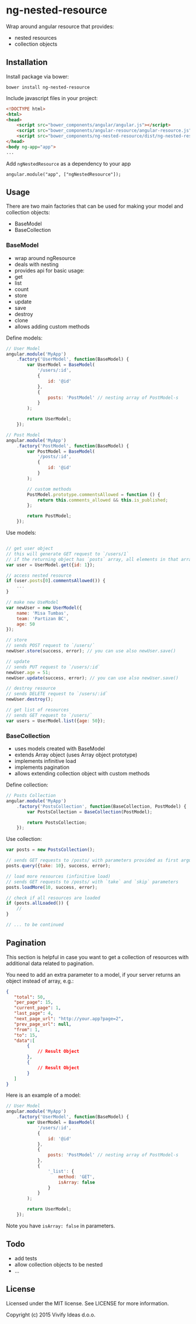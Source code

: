 # ng-nested-resource

Wrap around angular resource that provides:

- nested resources
- collection objects


## Installation

Install package via bower:

```
bower install ng-nested-resource
```

Include javascript files in your project:

```html
<!DOCTYPE html>
<html>
<head>
    <script src="bower_components/angular/angular.js"></script>
    <script src="bower_components/angular-resource/angular-resource.js"></script>
    <script src="bower_components/ng-nested-resource/dist/ng-nested-resource.js"></script>
</head>
<body ng-app="app">
...

```

Add `ngNestedResource` as a dependency to your app

```
angular.module("app", ["ngNestedResource"]);
```

## Usage

There are two main factories that can be used for making your model and collection objects:

- BaseModel
- BaseCollection

### BaseModel

- wrap around ngResource
- deals with nesting
- provides api for basic usage:
 - get
 - list
 - count
 - store
 - update
 - save
 - destroy
 - clone
- allows adding custom methods

Define models:

```js
// User Model
angular.module('MyApp')
    .factory('UserModel', function(BaseModel) {
        var UserModel = BaseModel(
            '/users/:id',
            {
                id: '@id'
            },
            {
                posts: 'PostModel' // nesting array of PostModel-s
            }
        );

        return UserModel;
    });

// Post Model
angular.module('MyApp')
    .factory('PostModel', function(BaseModel) {
        var PostModel = BaseModel(
            '/posts/:id',
            {
                id: '@id'
            }
        );

        // custom methods
        PostModel.prototype.commentsAllowed = function () {
            return this.comments_allowed && this.is_published;
        };

        return PostModel;
    });

```

Use models:

```js

// get user object
// this will generate GET request to `/users/1`
// if the returning object has `posts` array, all elements in that array will be PostModel objects
var user = UserModel.get({id: 1});

// access nested resource
if (user.posts[0].commentsAllowed()) {
    ...
}

// make new UseModel
var newUser = new UserModel({
    name: 'Misa Tumbas',
    team: 'Partizan BC',
    age: 50
});

// store
// sends POST request to `/users/`
newUser.store(success, error); // you can use also newUser.save()

// update
// sends PUT request to `/users/:id`
newUser.age = 51;
newUser.update(success, error); // you can use also newUser.save()

// destroy resource
// sends DELETE request to `/users/:id`
newUser.destroy();

// get list of resources
// sends GET request to `/users/`
var users = UserModel.list({age: 50});

```

### BaseCollection

- uses models created with BaseModel
- extends Array object (uses Array object prototype)
- implements infinitive load
- implements pagination
- allows extending collection object with custom methods

Define collection:

```js
// Posts Collection
angular.module('MyApp')
    .factory('PostsCollection', function(BaseCollection, PostModel) {
        var PostsCollection = BaseCollection(PostModel);

        return PostsCollection;
    });
```

Use collection:

```js
var posts = new PostsCollection();

// sends GET requests to /posts/ with parameters provided as first argument
posts.query({take: 10}, success, error);

// load more resources (infinitive load)
// sends GET requests to /posts/ with `take` and `skip` parameters
posts.loadMore(10, success, error);

// check if all resources are loaded
if (posts.allLoaded()) {
    //
}

// ... to be continued
```

## Pagination

This section is helpful in case you want to get a collection of resources with additional data related to pagination.

You need to add an extra parameter to a model, if your server returns an object instead of array, e.g.:

```json
{
   "total": 50,
   "per_page": 15,
   "current_page": 1,
   "last_page": 4,
   "next_page_url": "http://your.app?page=2",
   "prev_page_url": null,
   "from": 1,
   "to": 15,
   "data":[
        {
            // Result Object
        },
        {
            // Result Object
        }
   ]
}
```

Here is an example of a model:

```js
// User Model
angular.module('MyApp')
    .factory('UserModel', function(BaseModel) {
        var UserModel = BaseModel(
            '/users/:id',
            {
                id: '@id'
            },
            {
                posts: 'PostModel' // nesting array of PostModel-s
            },
            {
                '_list': {
                    method: 'GET',
                    isArray: false
                }
            }
        );

        return UserModel;
    });
```

Note you have `isArray: false` in parameters.

## Todo

- add tests
- allow collection objects to be nested
- ...

## License

Licensed under the MIT license. See LICENSE for more information.

Copyright (c) 2015 Vivify Ideas d.o.o.
